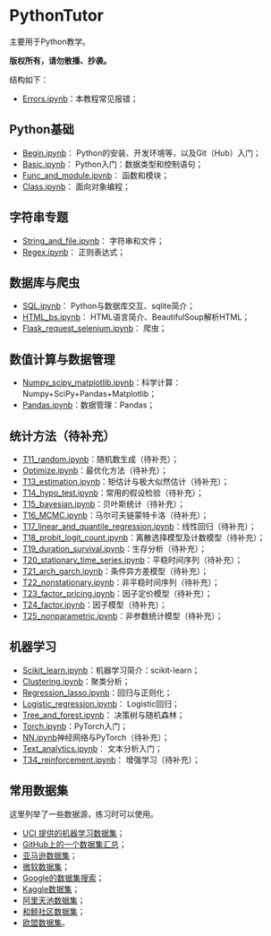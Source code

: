 # PythonTutor

主要用于Python教学。

**版权所有，请勿散播、抄袭。**

结构如下：

* [Errors.ipynb](T-1_Errors.ipynb)：本教程常见报错；

## Python基础

* [Begin.ipynb](T0_begin.ipynb)： Python的安装、开发环境等，以及Git（Hub）入门；
* [Basic.ipynb](T1_basic.ipynb)： Python入门：数据类型和控制语句；
* [Func_and_module.ipynb](T2_func_and_module.ipynb)： 函数和模块；
* [Class.ipynb](T3_class.ipynb)： 面向对象编程；

## 字符串专题

* [String_and_file.ipynb](T4_string_and_file.ipynb)： 字符串和文件；
* [Regex.ipynb](T5_regex.ipynb)： 正则表达式；

## 数据库与爬虫

* [SQL.ipynb](T10_sql.ipynb)： Python与数据库交互、sqlite简介；
* [HTML_bs.ipynb](T11_html_bs.ipynb)： HTML语言简介、BeautifulSoup解析HTML；
* [Flask_request_selenium.ipynb](T12_flask_request_selenium.ipynb)： 爬虫；

## 数值计算与数据管理

* [Numpy_scipy_matplotlib.ipynb](T6_numpy_scipy_matplotlib.ipynb)：科学计算： Numpy+SciPy+Pandas+Matplotlib；
* [Pandas.ipynb](T7_pandas.ipynb)：数据管理：Pandas；

## 统计方法（待补充）

* [T11_random.ipynb](T11_random.ipynb)：随机数生成（待补充）；
* [Optimize.ipynb](T12_optimize.ipynb)：最优化方法（待补充）；
* [T13_estimation.ipynb](T13_estimation.ipynb)：矩估计与极大似然估计（待补充）；
* [T14_hypo_test.ipynb](T14_hypo_test.ipynb)：常用的假设检验（待补充）；
* [T15_bayesian.ipynb](T15_bayesian.ipynb)：贝叶斯统计（待补充）；
* [T16_MCMC.ipynb](T16_MCMC.ipynb)：马尔可夫链蒙特卡洛（待补充）；
* [T17_linear_and_quantile_regression.ipynb](T17_linear_and_quantile_regression.ipynb)：线性回归（待补充）；
* [T18_probit_logit_count.ipynb](T18_probit_logit_count.ipynb)：离散选择模型及计数模型（待补充）；
* [T19_duration_survival.ipynb](T19_duration_survival.ipynb)：生存分析（待补充）；
* [T20_stationary_time_series.ipynb](T20_stationary_time_series.ipynb)：平稳时间序列（待补充）；
* [T21_arch_garch.ipynb](T21_arch_garch.ipynb)：条件异方差模型（待补充）；
* [T22_nonstationary.ipynb](T22_nonstationary.ipynb)：非平稳时间序列（待补充）；
* [T23_factor_pricing.ipynb](T23_factor_pricing.ipynb)：因子定价模型（待补充）；
* [T24_factor.ipynb](T24_factor.ipynb)：因子模型（待补充）；
* [T25_nonparametric.ipynb](T25_nonparametric.ipynb)：非参数统计模型（待补充）；

## 机器学习

* [Scikit_learn.ipynb](T26_scikit_learn.ipynb)：机器学习简介：scikit-learn；
* [Clustering.ipynb](T27_clustering.ipynb)：聚类分析；
* [Regression_lasso.ipynb](T28_regression_lasso.ipynb)：回归与正则化；
* [Logistic_regression.ipynb](T29_logistic_regression.ipynb)： Logistic回归；
* [Tree_and_forest.ipynb](T30_tree_and_forest.ipynb)： 决策树与随机森林；
* [Torch.ipynb](T31_pytorch.ipynb)：PyTorch入门；
* [NN.ipynb](T32_nn.ipynb)神经网络与PyTorch（待补充）；
* [Text_analytics.ipynb](T33_text_analytics.ipynb)： 文本分析入门；
* [T34_reinforcement.ipynb](T34_reinforcement.ipynb)： 增强学习（待补充）；

## 常用数据集

这里列举了一些数据源，练习时可以使用。

* [UCI 提供的机器学习数据集](https://archive.ics.uci.edu/ml/datasets.php)；
* [GitHub上的一个数据集汇总](https://github.com/awesomedata/awesome-public-datasets)；
* [亚马逊数据集](https://registry.opendata.aws)；
* [微软数据集](https://msropendata.com)；
* [Google的数据集搜索](https://toolbox.google.com/datasetsearch)；
* [Kaggle数据集](https://www.kaggle.com/datasets)；
* [阿里天池数据集](https://tianchi.aliyun.com/dataset)；
* [和鲸社区数据集](https://www.kesci.com/home/dataset)；
* [欧盟数据集](https://data.europa.eu/euodp/data/dataset)。
